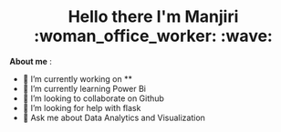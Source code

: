 <h1 align = "center"> Hello there I'm Manjiri :woman_office_worker: :wave: </h1> 


**About me** :<br/>
- 🔭 I’m currently working on **
- 🌱 I’m currently learning Power Bi
- 👯 I’m looking to collaborate on Github
- 🤔 I’m looking for help with flask
- 💬 Ask me about Data Analytics and Visualization



